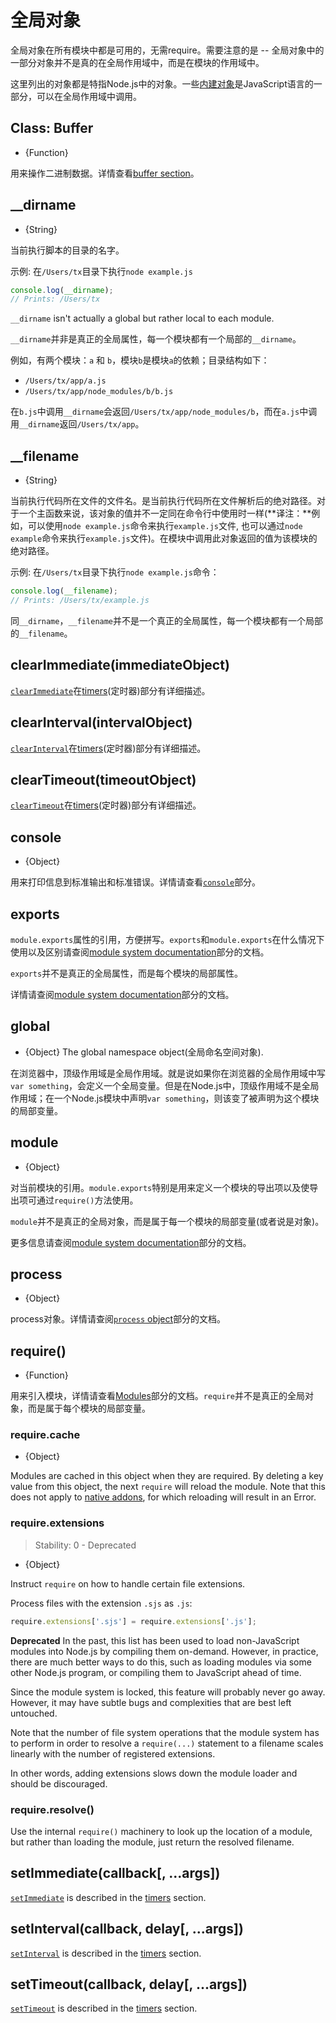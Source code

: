# 全局对象

<!-- type=misc -->

全局对象在所有模块中都是可用的，无需require。需要注意的是 -- 全局对象中的一部分对象并不是真的在全局作用域中，而是在模块的作用域中。

这里列出的对象都是特指Node.js中的对象。一些[内建对象][]是JavaScript语言的一部分，可以在全局作用域中调用。

## Class: Buffer
<!-- YAML
added: v0.1.103
-->

<!-- type=global -->

* {Function}

用来操作二进制数据。详情查看[buffer section][]。

## \_\_dirname
<!-- YAML
added: v0.1.27
-->

<!-- type=var -->

* {String}

当前执行脚本的目录的名字。

示例: 在`/Users/tx`目录下执行`node example.js`

```js
console.log(__dirname);
// Prints: /Users/tx
```

`__dirname` isn't actually a global but rather local to each module.

`__dirname`并非是真正的全局属性，每一个模块都有一个局部的`__dirname`。

例如，有两个模块：`a` 和 `b`，模块`b`是模块`a`的依赖；目录结构如下：

* `/Users/tx/app/a.js`
* `/Users/tx/app/node_modules/b/b.js`

在`b.js`中调用`__dirname`会返回`/Users/tx/app/node_modules/b`，而在`a.js`中调用`__dirname`返回`/Users/tx/app`。

## \_\_filename
<!-- YAML
added: v0.0.1
-->

<!-- type=var -->

* {String}

当前执行代码所在文件的文件名。是当前执行代码所在文件解析后的绝对路径。对于一个主函数来说，该对象的值并不一定同在命令行中使用时一样(**译注：**例如，可以使用```node example.js```命令来执行```example.js```文件, 也可以通过```node example```命令来执行```example.js```文件)。在模块中调用此对象返回的值为该模块的绝对路径。

示例: 在`/Users/tx`目录下执行`node example.js`命令：

```js
console.log(__filename);
// Prints: /Users/tx/example.js
```

同`__dirname`，`__filename`并不是一个真正的全局属性，每一个模块都有一个局部的`__filename`。

## clearImmediate(immediateObject)
<!-- YAML
added: v0.9.1
-->

<!--type=global-->

[`clearImmediate`]在[timers][](定时器)部分有详细描述。

## clearInterval(intervalObject)
<!-- YAML
added: v0.0.1
-->

<!--type=global-->

[`clearInterval`]在[timers][](定时器)部分有详细描述。

## clearTimeout(timeoutObject)
<!-- YAML
added: v0.0.1
-->

<!--type=global-->

[`clearTimeout`]在[timers][](定时器)部分有详细描述。

## console
<!-- YAML
added: v0.1.100
-->

<!-- type=global -->

* {Object}

用来打印信息到标准输出和标准错误。详情请查看[`console`][]部分。

## exports
<!-- YAML
added: v0.1.12
-->

<!-- type=var -->

`module.exports`属性的引用，方便拼写。`exports`和`module.exports`在什么情况下使用以及区别请查阅[module system documentation][]部分的文档。

`exports`并不是真正的全局属性，而是每个模块的局部属性。

详情请查阅[module system documentation][]部分的文档。

## global
<!-- YAML
added: v0.1.27
-->

<!-- type=global -->

* {Object} The global namespace object(全局命名空间对象).

在浏览器中，顶级作用域是全局作用域。就是说如果你在浏览器的全局作用域中写`var something`，会定义一个全局变量。但是在Node.js中，顶级作用域不是全局作用域；在一个Node.js模块中声明`var something`，则该变了被声明为这个模块的局部变量。

## module
<!-- YAML
added: v0.1.16
-->

<!-- type=var -->

* {Object}

对当前模块的引用。`module.exports`特别是用来定义一个模块的导出项以及使导出项可通过`require()`方法使用。

`module`并不是真正的全局对象，而是属于每一个模块的局部变量(或者说是对象)。

更多信息请查阅[module system documentation][]部分的文档。

## process
<!-- YAML
added: v0.1.7
-->

<!-- type=global -->

* {Object}

process对象。详情请查阅[`process` object][]部分的文档。

## require()
<!-- YAML
added: v0.1.13
-->

<!-- type=var -->

* {Function}

用来引入模块，详情请查看[Modules][]部分的文档。`require`并不是真正的全局对象，而是属于每个模块的局部变量。

### require.cache
<!-- YAML
added: v0.3.0
-->

* {Object}

Modules are cached in this object when they are required. By deleting a key
value from this object, the next `require` will reload the module. Note that
this does not apply to [native addons][], for which reloading will result in an
Error.

### require.extensions
<!-- YAML
added: v0.3.0
deprecated: v0.10.6
-->

> Stability: 0 - Deprecated

* {Object}

Instruct `require` on how to handle certain file extensions.

Process files with the extension `.sjs` as `.js`:

```js
require.extensions['.sjs'] = require.extensions['.js'];
```

**Deprecated**  In the past, this list has been used to load
non-JavaScript modules into Node.js by compiling them on-demand.
However, in practice, there are much better ways to do this, such as
loading modules via some other Node.js program, or compiling them to
JavaScript ahead of time.

Since the module system is locked, this feature will probably never go
away.  However, it may have subtle bugs and complexities that are best
left untouched.

Note that the number of file system operations that the module system
has to perform in order to resolve a `require(...)` statement to a
filename scales linearly with the number of registered extensions.

In other words, adding extensions slows down the module loader and
should be discouraged.

### require.resolve()
<!-- YAML
added: v0.3.0
-->

Use the internal `require()` machinery to look up the location of a module,
but rather than loading the module, just return the resolved filename.

## setImmediate(callback[, ...args])
<!-- YAML
added: v0.9.1
-->

<!-- type=global -->

[`setImmediate`] is described in the [timers][] section.

## setInterval(callback, delay[, ...args])
<!-- YAML
added: v0.0.1
-->

<!-- type=global -->

[`setInterval`] is described in the [timers][] section.

## setTimeout(callback, delay[, ...args])
<!-- YAML
added: v0.0.1
-->

<!-- type=global -->

[`setTimeout`] is described in the [timers][] section.

[`console`]: console.html
[`process` object]: process.html#process_process
[buffer section]: buffer.html
[module system documentation]: modules.html
[Modules]: modules.html#modules_modules
[native addons]: addons.html
[timers]: timers.html
[`clearImmediate`]: timers.html#timers_clearimmediate_immediate
[`clearInterval`]: timers.html#timers_clearinterval_timeout
[`clearTimeout`]: timers.html#timers_cleartimeout_timeout
[`setImmediate`]: timers.html#timers_setimmediate_callback_args
[`setInterval`]: timers.html#timers_setinterval_callback_delay_args
[`setTimeout`]: timers.html#timers_settimeout_callback_delay_args
[内建对象]: https://developer.mozilla.org/en-US/docs/Web/JavaScript/Reference/Global_Objects
